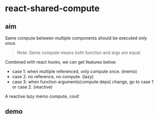 # react-shared-compute

## aim
Same compute between multiple components should be executed only once. 
> Note: Same compute means both function and args are equal.

Combined with react hooks, we can get features below:
 + case 1: when multiple referenced, only compute once. (memo)
 + case 2: no reference, no compute. (lazy)
 + case 3: when function arguments(compute deps) change, go to case 1 or case 2. (reactive)

A reactive lazy memo compute, cool!

## demo